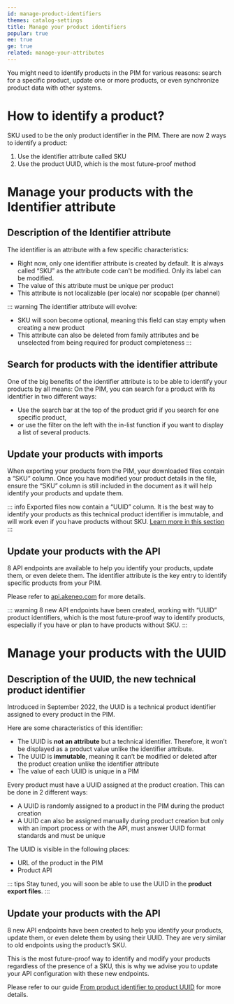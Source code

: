 ```yaml
---
id: manage-product-identifiers
themes: catalog-settings
title: Manage your product identifiers
popular: true
ee: true
ge: true
related: manage-your-attributes
---
```


You might need to identify products in the PIM for various reasons: search for a specific product, update one or more products, or even synchronize product data with other systems.

# How to identify a product?

SKU used to be the only product identifier in the PIM.
There are now 2 ways to identify a product:
1. Use the identifier attribute called SKU
1. Use the product UUID, which is the most future-proof method

# Manage your products with the Identifier attribute

## Description of the Identifier attribute

The identifier is an attribute with a few specific characteristics:
- Right now, only one identifier attribute is created by default. It is always called “SKU” as the attribute code can't be modified. Only its label can be modified.
- The value of this attribute must be unique per product
- This attribute is not localizable (per locale) nor scopable (per channel)

::: warning
The identifier attribute will evolve:
- SKU will soon become optional, meaning this field can stay empty when creating a new product
- This attribute can also be deleted from family attributes and be unselected from being required for product completeness
:::

## Search for products with the identifier attribute

One of the big benefits of the identifier attribute is to be able to identify your products by all means:
On the PIM, you can search for a product with its identifier in two different ways:
- Use the search bar at the top of the product grid if you search for one specific product,
- or use the filter on the left with the in-list function if you want to display a list of several products.

## Update your products with imports

When exporting your products from the PIM, your downloaded files contain a “SKU“ column.
Once you have modified your product details in the file, ensure the “SKU” column is still included in the document as it will help identify your products and update them.

::: info
Exported files now contain a “UUID” column. It is the best way to identify your products as this technical product identifier is immutable, and will work even if you have products without SKU. [Learn more in this section](manage-product-identifiers.html#manage-your-products-with-the-uuid)
:::

## Update your products with the API

8 API endpoints are available to help you identify your products, update them, or even delete them. The identifier attribute is the key entry to identify specific products from your PIM.

Please refer to [api.akeneo.com](https://api.akeneo.com/) for more details.

::: warning
8 new API endpoints have been created, working with “UUID” product identifiers, which is the most future-proof way to identify products, especially if you have or plan to have products without SKU.
:::

# Manage your products with the UUID

## Description of the UUID, the new technical product identifier

Introduced in September 2022, the UUID is a technical product identifier assigned to every product in the PIM.

Here are some characteristics of this identifier:
- The UUID is **not an attribute** but a technical identifier. Therefore, it won’t be displayed as a product value unlike the identifier attribute.
- The UUID is **immutable**, meaning it can’t be modified or deleted after the product creation unlike the identifier attribute
- The value of each UUID is unique in a PIM

Every product must have a UUID assigned at the product creation. This can be done in 2 different ways:
- A UUID is randomly assigned to a product in the PIM during the product creation
- A UUID can also be assigned manually during product creation but only with an import process or with the API, must answer UUID format standards and must be unique

The UUID is visible in the following places:
- URL of the product in the PIM
- Product API
<!-- - Product export files -->

::: tips 
Stay tuned, you will soon be able to use the UUID in the **product export files**.
:::

<!-- ## Update your products with imports

When exporting your products from the PIM, your downloaded files will contain a new column named “UUID”. Unlike the identifier attribute, you are sure that all your products have a UUID, meaning it is the best way to update your products when re-importing your file in the PIM.

Once you have modified your product details in the file, ensure the “UUID” column is still included in the document as it will help identify your products to update them.

Here are a few use cases when importing products
- If there are no UUID nor SKU columns in a row, a new product will be created and a UUID will be generated
- If the UUID and the SKU of a product don’t match, the UUID will prevail and the current SKU will be modified by the new one
- If there is no UUID but a SKU of an existing product, the product will be updated as it always worked
- If there is a UUID but no SKU for an existing product, the product will be updated -->

## Update your products with the API

8 new API endpoints have been created to help you identify your products, update them, or even delete them by using their UUID. They are very similar to old endpoints using the product’s SKU.

This is the most future-proof way to identify and modify your products regardless of the presence of a SKU, this is why we advise you to update your API configuration with these new endpoints.

Please refer to our guide [From product identifier to product UUID](https://api.akeneo.com/getting-started/from-identifiers-to-uuid-7x/welcome.html) for more details.
